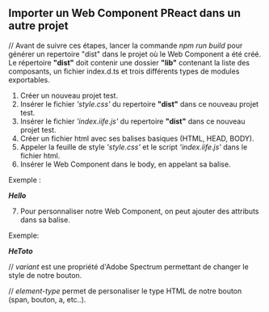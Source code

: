 Importer un Web Component PReact dans un autre projet
--------
// Avant de suivre ces étapes, lancer la commande *npm run build* 
pour générer un repertoire "dist" dans le projet où le Web Component a été créé.
Le répertoire **"dist"** doit contenir une dossier **"lib"** contenant la liste des composants, un fichier index.d.ts et trois différents types de modules exportables. 

1) Créer un nouveau projet test.
2) Insérer le fichier *'style.css'* du repertoire **"dist"** dans ce nouveau projet test.
3) Insérer le fichier *'index.iife.js'* du repertoire **"dist"** dans ce nouveau projet test.
4) Créer un fichier html avec ses balises basiques (HTML, HEAD, BODY).
5) Appeler la feuille de style *'style.css'* et le script *'index.iife.js'* dans le fichier html.
6) Insérer le Web Component dans le body, en appelant sa balise.

Exemple :

_**<ev-button>Hello</ev-button>**_

7) Pour personnaliser notre Web Component, on peut ajouter des attributs dans sa balise.

Exemple:

_**<ev-button variant="cta" element-type="span">HeToto</ev-button>**_

// *variant* est une propriété d'Adobe Spectrum permettant de changer le style de notre bouton.

// *element-type* permet de personaliser le type HTML de notre bouton (span, bouton, a, etc..).